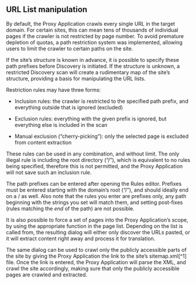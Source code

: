 URL List manipulation
---------------------

By default, the Proxy Application crawls every single URL in the target domain. For certain sites, this can mean tens of thousands of individual pages if the crawler is not restricted by page number. To avoid premature depletion of quotas, a path restriction system was implemented, allowing users to limit the crawler to certain paths on the site.

If the site’s structure is known in advance, it is possible to specify these path prefixes before Discovery is initiated. If the structure is unknown, a restricted Discovery scan will create a rudimentary map of the site’s structure, providing a basis for manipulating the URL lists.

Restriction rules may have three forms:

-   Inclusion rules: the crawler is restricted to the specified path prefix, and everything outside that is ignored (excluded)

-   Exclusion rules: everything with the given prefix is ignored, but everything else is included in the scan

-   Manual exclusion (“cherry-picking”): only the selected page is excluded from content extraction

These rules can be used in any combination, and without limit. The only illegal rule is including the root directory (“/”), which is equivalent to no rules being specified, therefore this is not permitted, and the Proxy Application will not save such an inclusion rule.

The path prefixes can be entered after opening the Rules editor. Prefixes must be entered starting with the domain’s root (“/”), and should ideally end on a / as well. Also note that the rules you enter are prefixes only, any path beginning with the strings you set will match them, and setting post-fixes (rules matching the *end* of the path) are not possible.

It is also possible to force a set of pages into the Proxy Application’s scope, by using the appropriate function in the page list. Depending on the list is called from, the resulting dialog will either only discover the URLs pasted, or it will extract content right away and process it for translation.

The same dialog can be used to crawl only the publicly accessible parts of the site by giving the Proxy Application the link to the site’s sitemap.xml[^1] file. Once the link is entered, the Proxy Application will parse the XML, and crawl the site accordingly, making sure that only the publicly accessible pages are crawled and extracted.

